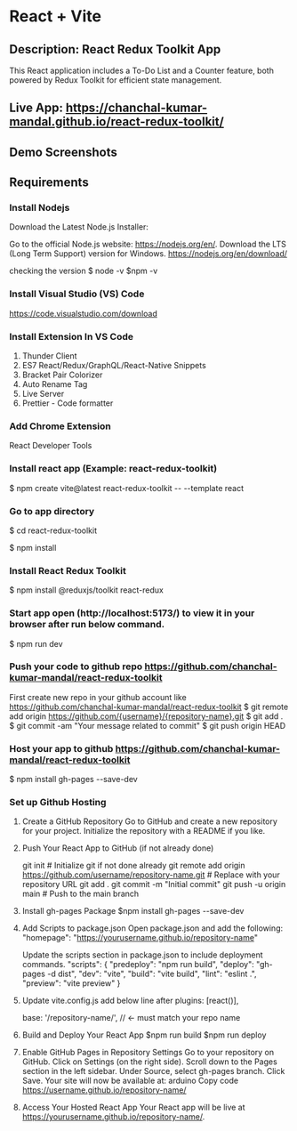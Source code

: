 # React + Vite

## Description: React Redux Toolkit App
This React application includes a To-Do List and a Counter feature, both powered by Redux Toolkit for efficient state management.



## Live App: https://chanchal-kumar-mandal.github.io/react-redux-toolkit/

## Demo Screenshots


## Requirements

### Install Nodejs
Download the Latest Node.js Installer:

Go to the official Node.js website: https://nodejs.org/en/.
Download the LTS (Long Term Support) version for Windows.
https://nodejs.org/en/download/

checking the version
$ node -v
$npm -v

### Install Visual Studio (VS) Code
https://code.visualstudio.com/download

### Install Extension In VS Code
1. Thunder Client 
2. ES7 React/Redux/GraphQL/React-Native Snippets 
3. Bracket Pair Colorizer 
4. Auto Rename Tag 
5. Live Server 
6. Prettier - Code formatter 

### Add Chrome Extension
React Developer Tools

### Install react app (Example: react-redux-toolkit)
$ npm create vite@latest react-redux-toolkit -- --template react 

### Go to app directory
$ cd react-redux-toolkit

$ npm install

### Install React Redux Toolkit
$ npm install @reduxjs/toolkit react-redux

  
### Start app open (http://localhost:5173/) to view it in your browser after run below command. 
$ npm run dev

### Push your code to github repo https://github.com/chanchal-kumar-mandal/react-redux-toolkit
First create new repo in your github account like https://github.com/chanchal-kumar-mandal/react-redux-toolkit
$ git remote add origin https://github.com/{username}/{repository-name}.git
$ git add .
$ git commit -am "Your message related to commit"
$ git push origin HEAD

### Host your app to github https://github.com/chanchal-kumar-mandal/react-redux-toolkit

$ npm install gh-pages --save-dev

### Set up Github Hosting 
1. Create a GitHub Repository
	Go to GitHub and create a new repository for your project.
	Initialize the repository with a README if you like.
2. Push Your React App to GitHub (if not already done)

	git init  # Initialize git if not done already
	git remote add origin https://github.com/username/repository-name.git  # Replace with your repository URL
	git add .
	git commit -m "Initial commit"
	git push -u origin main  # Push to the main branch
3. Install gh-pages Package
	$npm install gh-pages --save-dev
4. Add Scripts to package.json
	Open package.json and add the following:
	"homepage": "https://yourusername.github.io/repository-name"

	Update the scripts section in package.json to include deployment commands.
	"scripts": {
	  "predeploy": "npm run build",
        "deploy": "gh-pages -d dist",
        "dev": "vite",
        "build": "vite build",
        "lint": "eslint .",
        "preview": "vite preview"
	}
5. Update vite.config.js
    add below line after plugins: [react()],

    base: '/repository-name/', // ← must match your repo name

6. Build and Deploy Your React App
	$npm run build
	$npm run deploy
7. Enable GitHub Pages in Repository Settings
	Go to your repository on GitHub.
	Click on Settings (on the right side).
	Scroll down to the Pages section in the left sidebar.
	Under Source, select gh-pages branch.
	Click Save.
	Your site will now be available at: arduino
	Copy code
	https://username.github.io/repository-name/
8. Access Your Hosted React App
	Your React app will be live at https://yourusername.github.io/repository-name/.
